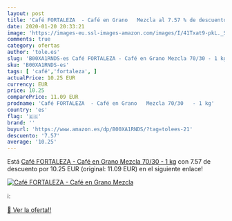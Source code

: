 ```yaml
---
layout: post
title: 'Café FORTALEZA  - Café en Grano   Mezcla al 7.57 % de descuento'
date: 2020-01-20 20:33:21
image: 'https://images-eu.ssl-images-amazon.com/images/I/41Txat9-pkL._SL400_.jpg'
comments: true
category: ofertas
author: 'tole.es'
slug: 'B00XA1RNDS-es Café FORTALEZA - Café en Grano Mezcla 70/30 - 1 kg'
sku: 'B00XA1RNDS-es'
tags: [ 'café','fortaleza', ]
actualPrice: 10.25 EUR
currency: EUR
price: 10.25
comparePrice: 11.09 EUR
prodname: 'Café FORTALEZA  - Café en Grano   Mezcla 70/30   - 1 kg'
country: 'es'
flag: '🇪🇸'
brand: ''
buyurl: 'https://www.amazon.es/dp/B00XA1RNDS/?tag=tolees-21'
descuento: '7.57'
average: '10.25'
---
```


Está [Café FORTALEZA  - Café en Grano   Mezcla 70/30   - 1 kg](https://www.amazon.es/dp/B00XA1RNDS/?tag=tolees-21) con 7.57 de descuento por 10.25 EUR (original: 11.09 EUR) en el siguiente enlace!

[![Café FORTALEZA  - Café en Grano   Mezcla](https://images-eu.ssl-images-amazon.com/images/I/41Txat9-pkL._SL400_.jpg)](https://www.amazon.es/dp/B00XA1RNDS/?tag=tolees-21)

ℹ️:


[🛒 Ver la oferta!!](https://www.amazon.es/dp/B00XA1RNDS/?tag=tolees-21)
